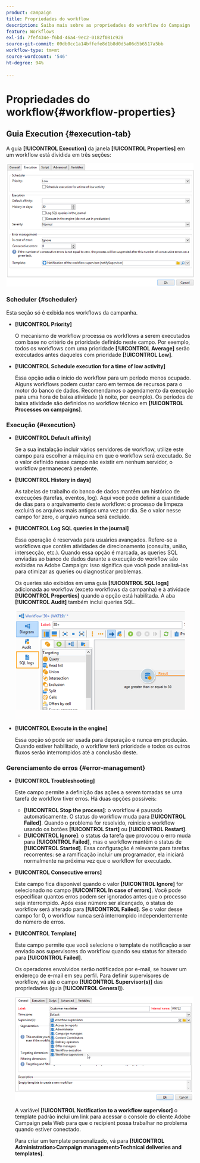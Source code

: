 ```yaml
---
product: campaign
title: Propriedades do workflow
description: Saiba mais sobre as propriedades do workflow do Campaign
feature: Workflows
exl-id: 7fef434e-f6bd-46a4-9ec2-0182f081c928
source-git-commit: 09db0cc1a14bffefe8d1b8d0d5a06d5b6517a5bb
workflow-type: tm+mt
source-wordcount: '546'
ht-degree: 94%

---
```


# Propriedades do workflow{#workflow-properties}



## Guia Execution {#execution-tab}

A guia **[!UICONTROL Execution]** da janela **[!UICONTROL Properties]** em um workflow está dividida em três seções:

![](assets/wf_execution_tab.png)

### Scheduler {#scheduler}

Esta seção só é exibida nos workflows da campanha.

* **[!UICONTROL Priority]**

  O mecanismo de workflow processa os workflows a serem executados com base no critério de prioridade definido neste campo. Por exemplo, todos os workflows com uma prioridade **[!UICONTROL Average]** serão executados antes daqueles com prioridade **[!UICONTROL Low]**.

* **[!UICONTROL Schedule execution for a time of low activity]**

  Essa opção adia o início do workflow para um período menos ocupado. Alguns workflows podem custar caro em termos de recursos para o motor do banco de dados. Recomendamos o agendamento da execução para uma hora de baixa atividade (à noite, por exemplo). Os períodos de baixa atividade são definidos no workflow técnico em **[!UICONTROL Processes on campaigns]**.

### Execução {#execution}

* **[!UICONTROL Default affinity]**

  Se a sua instalação incluir vários servidores de workflow, utilize este campo para escolher a máquina em que o workflow será executado. Se o valor definido nesse campo não existir em nenhum servidor, o workflow permanecerá pendente.

* **[!UICONTROL History in days]**

  As tabelas de trabalho do banco de dados mantêm um histórico de execuções (tarefas, eventos, log). Aqui você pode definir a quantidade de dias para o arquivamento deste workflow: o processo de limpeza excluirá os arquivos mais antigos uma vez por dia. Se o valor nesse campo for zero, o arquivo nunca será excluído.

* **[!UICONTROL Log SQL queries in the journal]**

  Essa operação é reservada para usuários avançados. Refere-se a workflows que contêm atividades de direcionamento (consulta, união, intersecção, etc.). Quando essa opção é marcada, as queries SQL enviadas ao banco de dados durante a execução do workflow são exibidas na Adobe Campaign: isso significa que você pode analisá-las para otimizar as queries ou diagnosticar problemas.

  Os queries são exibidos em uma guia **[!UICONTROL SQL logs]** adicionada ao workflow (exceto workflows da campanha) e à atividade **[!UICONTROL Properties]** quando a opção está habilitada. A aba **[!UICONTROL Audit]** também inclui queries SQL.

  ![](assets/wf_tab_log_sql.png)

* **[!UICONTROL Execute in the engine]**

  Essa opção só pode ser usada para depuração e nunca em produção. Quando estiver habilitado, o workflow terá prioridade e todos os outros fluxos serão interrompidos até a conclusão deste.

### Gerenciamento de erros {#error-management}

* **[!UICONTROL Troubleshooting]**

  Este campo permite a definição das ações a serem tomadas se uma tarefa de workflow tiver erros. Há duas opções possíveis:

   * **[!UICONTROL Stop the process]**: o workflow é pausado automaticamente. O status do workflow muda para **[!UICONTROL Failed]**. Quando o problema for resolvido, reinicie o workflow usando os botões **[!UICONTROL Start]** ou **[!UICONTROL Restart]**.
   * **[!UICONTROL Ignore]**: o status da tarefa que provocou o erro muda para **[!UICONTROL Failed]**, mas o workflow mantém o status de **[!UICONTROL Started]**. Essa configuração é relevante para tarefas recorrentes: se a ramificação incluir um programador, ela iniciará normalmente na próxima vez que o workflow for executado.

* **[!UICONTROL Consecutive errors]**

  Este campo fica disponível quando o valor **[!UICONTROL Ignore]** for selecionado no campo **[!UICONTROL In case of errors]**. Você pode especificar quantos erros podem ser ignorados antes que o processo seja interrompido. Após esse número ser alcançado, o status do workflow será alterado para **[!UICONTROL Failed]**. Se o valor desse campo for 0, o workflow nunca será interrompido independentemente do número de erros.

* **[!UICONTROL Template]**

  Este campo permite que você selecione o template de notificação a ser enviado aos supervisores do workflow quando seu status for alterado para **[!UICONTROL Failed]**.

  Os operadores envolvidos serão notificados por e-mail, se houver um endereço de e-mail em seu perfil. Para definir supervisores de workflow, vá até o campo **[!UICONTROL Supervisor(s)]** das propriedades (guia **[!UICONTROL General]**).

  ![](assets/wf-properties_select-supervisors.png)

  A variável **[!UICONTROL Notification to a workflow supervisor]** o template padrão inclui um link para acessar o console do cliente Adobe Campaign pela Web para que o recipient possa trabalhar no problema quando estiver conectado.

  Para criar um template personalizado, vá para **[!UICONTROL Administration>Campaign management>Technical deliveries and templates]**.
